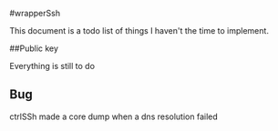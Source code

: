 #wrapperSsh


This document is a todo list of things I haven't the time to implement.

##Public key

Everything is still to do

## Bug 
ctrlSSh made a core dump when a dns resolution failed